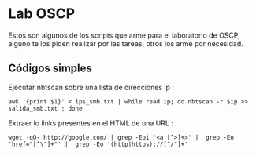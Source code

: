 # Lab OSCP
Estos son algunos de los scripts que arme para el laboratorio de OSCP, alguno te los piden realizar por las tareas, otros los armé por necesidad.
## Códigos simples

Ejecutar nbtscan sobre una lista de direcciones ip :
```shell
awk '{print $1}' < ips_smb.txt | while read ip; do nbtscan -r $ip >> salida_smb.txt ; done
```
Extraer lo links presentes en el HTML de una URL :
```shell
wget -qO- http://google.com/ | grep -Eoi '<a [^>]+>' |  grep -Eo 'href="[^\"]+"' |  grep -Eo '(http|https)://[^/"]+'
```

